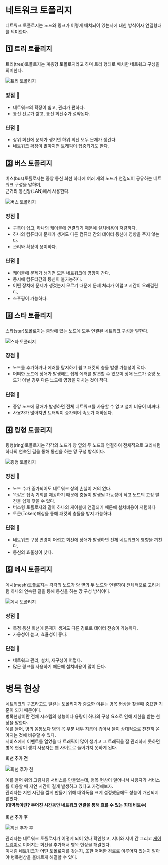 # 네트워크 토폴리지

네트워크 토폴로지는 노드와 링크가 어떻게 배치되어 있는지에 대한 방식이자 연결형태를 의미한다.

## 1️⃣ 트리 토폴리지

트리(tree)토폴로지는 계층형 토폴로지라고 하며 트리 형태로 배치한 네트워크 구성을 의미한다.

![트리 토폴리지](https://velog.velcdn.com/images/slr-09/post/8c722f44-83b5-4afe-9546-765c65981657/image.png)

### 장점 🤩

-   네트워크의 확장이 쉽고, 관리가 편하다.
-   통신 선로가 짧고, 통신 회선수가 절약된다.

### 단점 🥲

-   상위 회선에 문제가 생기면 하위 회선 모두 문제가 생긴다.
-   네트워크 확장이 많아지면 트래픽이 집중되기도 한다.

## 2️⃣ 버스 토폴리지

버스(bus)토폴로지는 중앙 통신 회선 하나에 여러 개의 노드가 연결되어 공유하는 네트워크 구성을 말하며,  
근거리 통신망(LAN)에서 사용한다.

![버스 토폴리지](https://velog.velcdn.com/images/rlaghdtlr012/post/d0f076e3-e8dc-4040-8a72-ae1355a64471/image.png)

### 장점 🤩

-   구축이 쉽고, 하나의 케이블에 연결되기 때문에 설치비용이 저렴하다.
-   하나의 컴퓨터에 문제가 생겨도 다른 컴퓨터 간의 데이터 통신에 영향을 주지 않는다.
-   관리와 확장이 용이하다.

### 단점 🥲

-   케이블에 문제가 생기면 모든 네트워크에 영향이 간다.
-   동시에 컴퓨터간의 통신이 불가능하다.
-   어떤 장치에 문제가 생겼는지 모르기 때문에 문제 처리가 어렵고 시간이 오래걸린다.
-   스푸핑이 가능하다.

## 3️⃣ 스타 토폴리지

스타(star)토폴로지는 중앙에 있는 노드에 모두 연결된 네트워크 구성을 말한다.

![스타 토폴리지](https://www.watelectronics.com/wp-content/uploads/Network-Topology-in-Computer-Network.jpg)

### 장점 🤩

-   노드를 추가하거나 에러를 탐지하기 쉽고 패킷의 충돌 발생 가능성이 적다.
-   어떠한 노드에 장애가 발생해도 쉽게 에러를 발견할 수 있으며 장애 노드가 중앙 노드가 아닐 경우 다른 노드에 영향을 끼치는 것이 적다.

### 단점 🥲

-   중앙 노드에 장애가 발생하면 전체 네트워크를 사용할 수 없고 설치 비용이 비싸다.
-   사용자가 많아지면 트래픽이 증가되어 속도가 저하된다.

## 4️⃣ 링형 토폴리지

링형(ring)토폴로지는 각각의 노드가 양 옆의 두 노드와 연결하여 전체적으로 고리처럼 하나의 연속된 길을 통해 통신을 하는 망 구성 방식이다.

![링형 토폴리지](https://velog.velcdn.com/images/rlaghdtlr012/post/1585852e-b210-44e9-b603-42d9158a6412/image.png)

### 장점 🤩

-   노드 수가 증가되어도 네트워크 상의 손실이 거의 없다.
-   똑같은 접속 기회를 제공하기 때문에 충돌이 발생될 가능성이 적고 노드의 고장 발견을 쉽게 찾을 수 있다.
-   버스형 토폴로지와 같이 하나의 케이블에 연결되기 때문에 설치비용이 저렴하다
-   토큰(Token)패싱을 통해 패킷의 충돌을 방지 가능하다.

### 단점 🥲

-   네트워크 구성 변경이 어렵고 회선에 장애가 발생하면 전체 네트워크에 영향을 끼친다.
-   통신의 효울성이 낮다.

## 5️⃣ 메시 토폴리지

메시(mesh)토폴로지는 각각의 노드가 양 옆의 두 노드와 연결하여 전체적으로 고리처럼 하나의 연속된 길을 통해 통신을 하는 망 구성 방식이다.

![메시 토폴리지](https://encrypted-tbn0.gstatic.com/images?q=tbn:ANd9GcQg5Q3hpNZxFhRPgHuek46BH1juTOBSsgzvnA&usqp=CAU)

### 장점 🤩

-   특정 통신 회선에 문제가 생겨도 다른 경로로 데이터 전송이 가능하다.
-   가용성이 높고, 효율성이 좋다.

### 단점 🥲

-   네트워크 관리, 설치, 재구성이 어렵다.
-   많은 링크를 사용하기 때문에 설치비용이 많이 든다.

# 병목 현상

네트워크의 구조라고도 일컫는 토폴리지가 중요한 이유는 병목 현상을 찾을때 중요한 기준이 되기 때문이다.  
병목현상이란 전체 시스템의 성능이나 용량이 하나의 구성 요소로 인해 제한을 받는 현상을 말한다.  
예를 들어, 병의 몸통보다 병의 목 부분 내부 지름이 좁아서 물이 상대적으로 천천히 쏟아지는 것에 비유할 수 있다.  
서비스에서 이벤트를 열었을 때 트래픽이 많이 생기고 그 트래픽을 잘 관리하지 못하면 병목 현상이 생겨 사용자는 웹 사이트로 들어가지 못하게 된다.

**회선 추가 전**

![회선 추가 전](https://velog.velcdn.com/images/rlaghdtlr012/post/901a42af-6e46-40ce-8462-ae86e5dc63d8/image.png)

예를 들어 위의 그림처럼 서비스를 만들었는데, 병목 현상이 일어나서 사용자가 서비스를 이용할 때 지연 시간이 길게 발생하고 있다고 가정해보자.  
관리자는 지연 시간을 짧게 만들기 위해 대역폭을 크게 설정했음에도 성능이 개선되지 않았다.  
**(대역폭이란❓ 주어진 시간동안 네트워크 연결을 통해 흐를 수 있는 최대 비트수)**

**회선 추가 후**

![회선 추가 후](https://velog.velcdn.com/images/rlaghdtlr012/post/261f99bc-a3b2-4813-b0aa-cbff17daf51b/image.png)

관리자는 네트워크 토폴로지가 어떻게 되어 있나 확인했고, 서버와 서버 간 그리고 [게이트웨이](https://developerselfdiary.tistory.com/72)로 이어지는 회선을 추가해서 병목 현상을 해결했다.  
이처럼 네트워크가 어떤 토폴로지를 갖는지, 또한 어떠한 경로로 이루어져 있는지 알아야 병목현상을 올바르게 해결할 수 있다.
